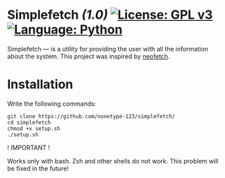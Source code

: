 # Simplefetch _(1.0)_ [![License: GPL v3](https://img.shields.io/badge/License-GPLv3-blue.svg)](https://www.gnu.org/licenses/gpl-3.0) [![Language: Python](https://img.shields.io/badge/Language-Python-yellow.svg)](https://www.python.org/)

Simplefetch — is a utility for providing the user with all the information about the system. This project was inspired by [neofetch](https://github.com/dylanaraps/neofetch).

# Installation
Write the following commands:
```shell
git clone https://github.com/nonetype-123/simplefetch/
cd simplefetch
chmod +x setup.sh
./setup.sh
```
! IMPORTANT !

Works only with bash. Zsh and other shells do not work. This problem will be fixed in the future!
